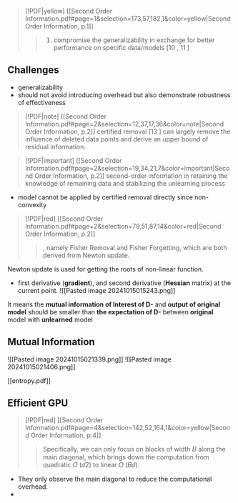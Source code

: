 > [!PDF|yellow] [[Second Order Information.pdf#page=1&selection=173,57,182,1&color=yellow|Second Order Information, p.1]]
> >  1) compromise the generalizability in exchange for better performance on specific data/models [10 , 11 ]

## Challenges
- generalizability
-  should not avoid introducing overhead but also demonstrate robustness of effectiveness
> [!PDF|note] [[Second Order Information.pdf#page=2&selection=12,37,17,36&color=note|Second Order Information, p.2]]
>  certified removal [13 ] can largely remove the influence of deleted data points and derive an upper bound of residual information.

> [!PDF|important] [[Second Order Information.pdf#page=2&selection=19,34,21,7&color=important|Second Order Information, p.2]]
> second-order information in retaining the knowledge of remaining data and stabilizing the unlearning process

- model cannot be applied by certified removal directly since non-convexity

> [!PDF|red] [[Second Order Information.pdf#page=2&selection=79,51,87,14&color=red|Second Order Information, p.2]]
> > , namely Fisher Removal and Fisher Forgetting, which are both derived from Newton update.

Newton update is used for getting the roots of non-linear function.
- first derivative (**gradient**), and second derivative (**Hessian** matrix) at the current point.
![[Pasted image 20241015015243.png]]

It means the **mutual information of Interest of D-** and **output of original model** should be smaller than **the expectation of D-** between **original** model with **unlearned** model


## Mutual Information
![[Pasted image 20241015021339.png]]
![[Pasted image 20241015021406.png]]

[[entropy.pdf]]


## Efficient GPU
> [!PDF|red] [[Second Order Information.pdf#page=4&selection=142,52,164,1&color=yellow|Second Order Information, p.4]]
> > Specifically, we can only focus on blocks of width 𝐵 along the main diagonal, which brings down the computation from quadratic 𝑂 (𝑑2) to linear 𝑂 (𝐵𝑑).

- They only observe the main diagonal to reduce the computational overhead.
- 

